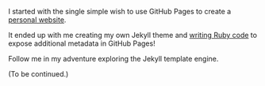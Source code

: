 I started with the single simple wish to use GitHub Pages to create a
[personal website](https://fibranden.github.io).

It ended up with me creating my own Jekyll theme and
[writing Ruby code](https://github.com/jekyll/github-metadata/pull/151)
to expose additional metadata in GitHub Pages!

Follow me in my adventure exploring the Jekyll template engine.

(To be continued.)
